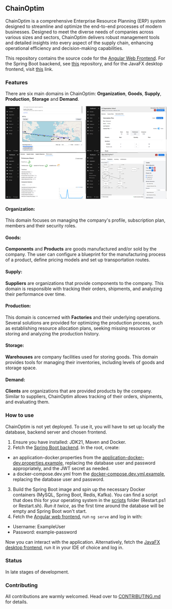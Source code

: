 ## ChainOptim

ChainOptim is a comprehensive Enterprise Resource Planning (ERP) system designed to streamline and optimize the end-to-end processes of modern businesses. Designed to meet the diverse needs of companies across various sizes and sectors, ChainOptim delivers robust management tools and detailed insights into every aspect of the supply chain, enhancing operational efficiency and decision-making capabilities.

This repository contains the source code for the [Angular Web Frontend](https://github.com/TudorOrban/ChainOptim-frontend). For the Spring Boot baackend, see [this](https://github.com/TudorOrban/ChainOptim-backend) repository, and for the JavaFX desktop frontend, visit [this](https://github.com/SorinPopteanu/ChainOptim-DesktopApp) link.
### Features

There are six main domains in ChainOptim: **Organization**, **Goods**, **Supply**, **Production**, **Storage** and **Demand**.

![Chain Optim screenshots](/screenshots/chainoptim-4screenshots.png)

#### **Organization**: 
This domain focuses on managing the company's profile, subscription plan, members and their security roles.

#### **Goods**:
**Components** and **Products** are goods manufactured and/or sold by the company. The user can configure a blueprint for the manufacturing process of a product, define pricing models and set up transportation routes.

#### **Supply**:
**Suppliers** are organizations that provide components to the company. This domain is responsible with tracking their orders, shipments, and analyzing their performance over time.

#### **Production**:
This domain is concerned with **Factories** and their underlying operations. Several solutions are provided for optimizing the production process, such as establishing resource allocation plans, seeking missing resources or storing and analyzing the production history.

#### **Storage**:
**Warehouses** are company facilities used for storing goods. This domain provides tools for managing their inventories, including levels of goods and storage space.

#### **Demand**:
**Clients** are organizations that are provided products by the company. Similar to suppliers, ChainOptim allows tracking of their orders, shipments, and evaluating them.

### How to use
ChainOptim is not yet deployed. To use it, you will have to set up locally the database, backend server and chosen frontend.
1. Ensure you have installed: JDK21, Maven and Docker.
2. Fetch the [Spring Boot backend](https://github.com/TudorOrban/ChainOptim-backend). In the root, create:
- an application-docker.properties from the [application-docker-dev.properties.example](https://github.com/TudorOrban/ChainOptim-backend/blob/main/src/main/resources/application-docker-dev.properties.example), replacing the database user and password appropriately, and the JWT secret as needed. 
- a docker-compose.dev.yml from the [docker-compose.dev.yml.example](https://github.com/TudorOrban/ChainOptim-backend/blob/main/docker-compose.dev.yml.example), replacing the database user and password.
3. Build the Spring Boot image and spin up the necessary Docker containers (MySQL, Spring Boot, Redis, Kafka). You can find a script that does this for your operating system in the [scripts](https://github.com/TudorOrban/ChainOptim-backend/blob/main/scripts) folder (Restart.ps1 or Restart.sh). *Run it twice*, as the first time around the database will be empty and Spring Boot won't start.
4. Fetch the [Angular web frontend](https://github.com/TudorOrban/ChainOptim-frontend), run `ng serve` and log in with:
- Username: ExampleUser
- Password: example-password

Now you can interact with the application. Alternatively, fetch the [JavaFX desktop frontend](https://github.com/SorinPopteanu/ChainOptim-DesktopApp), run it in your IDE of choice and log in.

### Status
In late stages of development.

### Contributing
All contributions are warmly welcomed. Head over to [CONTRIBUTING.md](https://github.com/TudorOrban/ChainOptim-backend/blob/main/CONTRIBUTING.md) for details.
